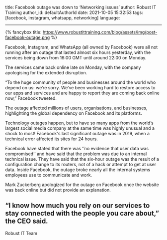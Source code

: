 title: Facebook outage was down to ‘Networking issues’
author: Robust IT Training
author_id: defaultAuthorId
date: 2021-10-05 15:32:53
tags: [facebook, instagram, whatsapp, networking]
language:

---

<!-- add image to post -->

{% fancybox title: https://www.robustittraining.com/blog/assets/img/post-facebook-outage.png %}

Facebook, Instagram, and WhatsApp (all owned by Facebook) were all not running after an outage that lasted almost six hours yesterday, with the services being down from 16:00 GMT until around 22:00 on Monday.

The services came back online late on Monday, with the company apologising for the extended disruption.

“To the huge community of people and businesses around the world who depend on us: we’re sorry. We’ve been working hard to restore access to our apps and services and are happy to report they are coming back online now,” Facebook tweeted.

The outage affected millions of users, organisations, and businesses, highlighting the global dependency on Facebook and its platforms.

Technology outages happen, but to have so many apps from the world’s largest social media company at the same time was highly unusual and a shock to most! Facebook's last significant outage was in 2019, when a technical error affected its sites for 24 hours.

Facebook have stated that there was ‘’no evidence that user data was compromised’’ and have said that the problem was due to an internal technical issue. They have said that the six-hour outage was the result of a configuration change to its routers, not of a hack or attempt to get at user data. Inside Facebook, the outage broke nearly all the internal systems employees use to communicate and work.

Mark Zuckerberg apologized for the outage on Facebook once the website was back online but did not provide an explanation.

## “I know how much you rely on our services to stay connected with the people you care about,” the CEO said.

Robust IT Team
